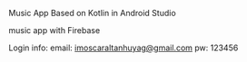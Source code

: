 Music App 
Based on Kotlin in Android Studio 

music app with Firebase

Login info:      email: imoscaraltanhuyag@gmail.com 
                 pw:    123456

                 

